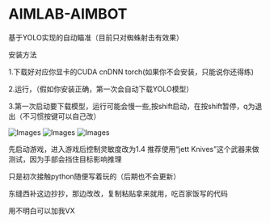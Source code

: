 # AIMLAB-AIMBOT

基于YOLO实现的自动瞄准（目前只对蜘蛛射击有效果）

安装方法

1.下载好对应你显卡的CUDA  cnDNN  torch(如果你不会安装，只能说你还得练)

2.运行，（假如你安装正确，第一次会自动下载YOLO模型）

3.第一次启动要下载模型，运行可能会慢一些,按shift启动，在按shift暂停，q为退出（不习惯按键可以自己改）

![Images](https://github.com/jinhui20201994/aimlab-aimbot/blob/main/Images/1.png)
![Images](https://github.com/jinhui20201994/aimlab-aimbot/blob/main/Images/2.png)
![Images](https://github.com/jinhui20201994/aimlab-aimbot/blob/main/Images/3.png)

先启动游戏，进入游戏后控制灵敏度改为1.4
推荐使用“jett Knives”这个武器来做测试，因为手部会挡住目标影响推理

只是初次接触python随便写着玩的（后期也不会更新）

东缝西补这边抄抄，那边改改，复制粘贴拿来就用，吃百家饭写的代码

用不明白可以加我VX


